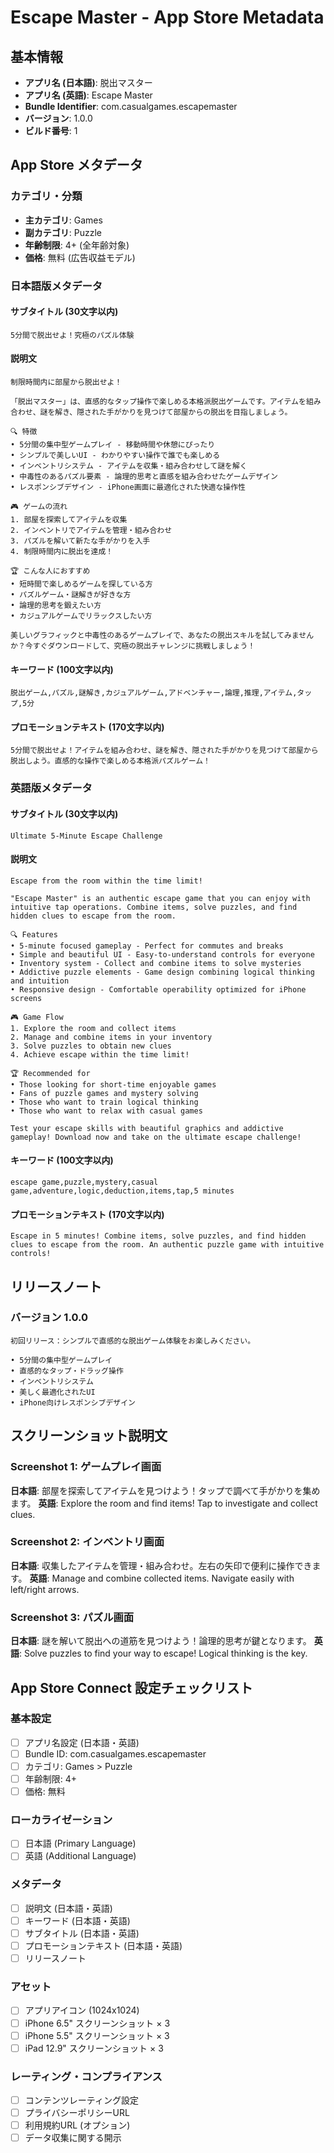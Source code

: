 # Escape Master - App Store Metadata

## 基本情報
- **アプリ名 (日本語)**: 脱出マスター
- **アプリ名 (英語)**: Escape Master
- **Bundle Identifier**: com.casualgames.escapemaster
- **バージョン**: 1.0.0
- **ビルド番号**: 1

## App Store メタデータ

### カテゴリ・分類
- **主カテゴリ**: Games
- **副カテゴリ**: Puzzle
- **年齢制限**: 4+ (全年齢対象)
- **価格**: 無料 (広告収益モデル)

### 日本語版メタデータ

#### サブタイトル (30文字以内)
```
5分間で脱出せよ！究極のパズル体験
```

#### 説明文
```
制限時間内に部屋から脱出せよ！

「脱出マスター」は、直感的なタップ操作で楽しめる本格派脱出ゲームです。アイテムを組み合わせ、謎を解き、隠された手がかりを見つけて部屋からの脱出を目指しましょう。

🔍 特徴
• 5分間の集中型ゲームプレイ - 移動時間や休憩にぴったり
• シンプルで美しいUI - わかりやすい操作で誰でも楽しめる
• インベントリシステム - アイテムを収集・組み合わせして謎を解く
• 中毒性のあるパズル要素 - 論理的思考と直感を組み合わせたゲームデザイン
• レスポンシブデザイン - iPhone画面に最適化された快適な操作性

🎮 ゲームの流れ
1. 部屋を探索してアイテムを収集
2. インベントリでアイテムを管理・組み合わせ
3. パズルを解いて新たな手がかりを入手
4. 制限時間内に脱出を達成！

🏆 こんな人におすすめ
• 短時間で楽しめるゲームを探している方
• パズルゲーム・謎解きが好きな方
• 論理的思考を鍛えたい方
• カジュアルゲームでリラックスしたい方

美しいグラフィックと中毒性のあるゲームプレイで、あなたの脱出スキルを試してみませんか？今すぐダウンロードして、究極の脱出チャレンジに挑戦しましょう！
```

#### キーワード (100文字以内)
```
脱出ゲーム,パズル,謎解き,カジュアルゲーム,アドベンチャー,論理,推理,アイテム,タップ,5分
```

#### プロモーションテキスト (170文字以内)
```
5分間で脱出せよ！アイテムを組み合わせ、謎を解き、隠された手がかりを見つけて部屋から脱出しよう。直感的な操作で楽しめる本格派パズルゲーム！
```

### 英語版メタデータ

#### サブタイトル (30文字以内)
```
Ultimate 5-Minute Escape Challenge
```

#### 説明文
```
Escape from the room within the time limit!

"Escape Master" is an authentic escape game that you can enjoy with intuitive tap operations. Combine items, solve puzzles, and find hidden clues to escape from the room.

🔍 Features
• 5-minute focused gameplay - Perfect for commutes and breaks
• Simple and beautiful UI - Easy-to-understand controls for everyone
• Inventory system - Collect and combine items to solve mysteries
• Addictive puzzle elements - Game design combining logical thinking and intuition
• Responsive design - Comfortable operability optimized for iPhone screens

🎮 Game Flow
1. Explore the room and collect items
2. Manage and combine items in your inventory
3. Solve puzzles to obtain new clues
4. Achieve escape within the time limit!

🏆 Recommended for
• Those looking for short-time enjoyable games
• Fans of puzzle games and mystery solving
• Those who want to train logical thinking
• Those who want to relax with casual games

Test your escape skills with beautiful graphics and addictive gameplay! Download now and take on the ultimate escape challenge!
```

#### キーワード (100文字以内)
```
escape game,puzzle,mystery,casual game,adventure,logic,deduction,items,tap,5 minutes
```

#### プロモーションテキスト (170文字以内)
```
Escape in 5 minutes! Combine items, solve puzzles, and find hidden clues to escape from the room. An authentic puzzle game with intuitive controls!
```

## リリースノート

### バージョン 1.0.0
```
初回リリース：シンプルで直感的な脱出ゲーム体験をお楽しみください。

• 5分間の集中型ゲームプレイ
• 直感的なタップ・ドラッグ操作
• インベントリシステム
• 美しく最適化されたUI
• iPhone向けレスポンシブデザイン
```

## スクリーンショット説明文

### Screenshot 1: ゲームプレイ画面
**日本語**: 部屋を探索してアイテムを見つけよう！タップで調べて手がかりを集めます。
**英語**: Explore the room and find items! Tap to investigate and collect clues.

### Screenshot 2: インベントリ画面  
**日本語**: 収集したアイテムを管理・組み合わせ。左右の矢印で便利に操作できます。
**英語**: Manage and combine collected items. Navigate easily with left/right arrows.

### Screenshot 3: パズル画面
**日本語**: 謎を解いて脱出への道筋を見つけよう！論理的思考が鍵となります。
**英語**: Solve puzzles to find your way to escape! Logical thinking is the key.

## App Store Connect 設定チェックリスト

### 基本設定
- [ ] アプリ名設定 (日本語・英語)
- [ ] Bundle ID: com.casualgames.escapemaster
- [ ] カテゴリ: Games > Puzzle
- [ ] 年齢制限: 4+
- [ ] 価格: 無料

### ローカライゼーション
- [ ] 日本語 (Primary Language)
- [ ] 英語 (Additional Language)

### メタデータ
- [ ] 説明文 (日本語・英語)
- [ ] キーワード (日本語・英語)  
- [ ] サブタイトル (日本語・英語)
- [ ] プロモーションテキスト (日本語・英語)
- [ ] リリースノート

### アセット
- [ ] アプリアイコン (1024x1024)
- [ ] iPhone 6.5" スクリーンショット × 3
- [ ] iPhone 5.5" スクリーンショット × 3
- [ ] iPad 12.9" スクリーンショット × 3

### レーティング・コンプライアンス
- [ ] コンテンツレーティング設定
- [ ] プライバシーポリシーURL
- [ ] 利用規約URL (オプション)
- [ ] データ収集に関する開示